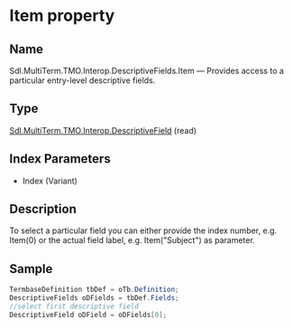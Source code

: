 # Item property

## Name

Sdl.MultiTerm.TMO.Interop.DescriptiveFields.Item —          Provides access to a particular entry-level descriptive fields.

## Type

[Sdl.MultiTerm.TMO.Interop.DescriptiveField](Sdl.MultiTerm.TMO.Interop.DescriptiveField.md)
(read)

## Index Parameters

* Index (Variant)

## Description

To select a particular field you can either provide the index number, e.g. Item(0) or the actual field label, e.g. Item("Subject") as parameter.

## Sample


```cs
TermbaseDefinition tbDef = oTb.Definition;
DescriptiveFields oDFields = tbDef.Fields;
//select first descriptive field
DescriptiveField oDField = oDFields[0];
```

